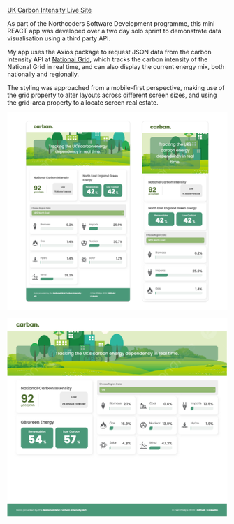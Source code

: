 [UK Carbon Intensity Live Site](https://dan77uk.github.io/carbonIntensity/)

As part of the Northcoders Software Development programme, this mini REACT app was developed over a two day solo sprint to demonstrate data visualisation using a third party API.

My app uses the Axios package to request JSON data from the carbon intensity API at [National Grid](https://api.carbonintensity.org.uk/), which tracks the carbon intensity of the National Grid in real time, and can also display the current energy mix, both nationally and regionally.

The styling was approached from a mobile-first perspective, making use of the grid property to alter layouts across different screen sizes, and using the grid-area property to allocate screen real estate.

![carban mobile view](/mobile.png)

![carban desktop view](/desktop.png)
